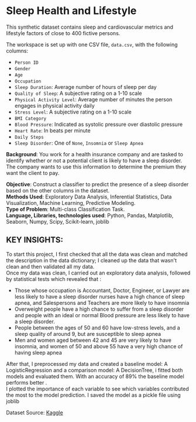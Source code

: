 # Sleep Health and Lifestyle

This synthetic dataset contains sleep and cardiovascular metrics and lifestyle factors of close to 400 fictive persons.

The workspace is set up with one CSV file, `data.csv`, with the following columns:

- `Person ID`
- `Gender`
- `Age`
- `Occupation`
- `Sleep Duration`: Average number of hours of sleep per day
- `Quality of Sleep`: A subjective rating on a 1-10 scale
- `Physical Activity Level`: Average number of minutes the person engages in physical activity daily
- `Stress Level`: A subjective rating on a 1-10 scale
- `BMI Category`
- `Blood Pressure`: Indicated as systolic pressure over diastolic pressure
- `Heart Rate`: In beats per minute
- `Daily Steps`
- `Sleep Disorder`: One of `None`, `Insomnia` or `Sleep Apnea`

**Background**: You work for a health insurance company and are tasked to identify whether or not a potential client is likely to have a sleep disorder. The company wants to use this information to determine the premium they want the client to pay.<br>

**Objective**: Construct a classifier to predict the presence of a sleep disorder based on the other columns in the dataset.<br>
**Methods Used**: Exploratory Data Analysis, Inferential Statistics, Data Visualization, Machine Learning, Predictive Modeling.<br>
**Type of Problem**: Multi-class Classification Task. <br>
**Language, Libraries, technologies used**: Python, Pandas, Matplotlib, Seaborn, Numpy, Scipy, Scikit-learn, joblib<br>
## KEY INSIGHTS: 
To start this project, I first checked that all the data was clean and matched the description in the data dictionary; I cleaned up the data that wasn't clean and then validated all my data.<br>
Once my data was clean, I carried out an exploratory data analysis, followed by statistical tests which revealed that : 
   - Those whose occupation is Accountant, Doctor, Engineer, or Lawyer are less likely to have a sleep disorder nurses have a high chance of sleep apnea, and Salespersons and Teachers are more likely to have insomnia
   - Overweight people have a high chance to suffer from a sleep disorder and people with an ideal or normal Blood pressure are less likely to have a sleep disorder.
   -  People between the ages of 50 and 60 have low-stress levels, and a sleep quality of around 9, but are susceptible to sleep apnea <br>
   - Men and women aged between 42 and 45 are very likely to have insomnia, and women of 50 and above 55 have a very high chance of having sleep apnea <br>

After that, I preprocessed my data and created a baseline model: A LogisticRegression and a comparison model: A DecisionTree, i fitted both models and evaluated them. With an accuracy of 89% the baseline model performs better .<br>
I plotted the importance of each variable to see which variables contributed the most to the model prediction. I saved the model as a pickle file using joblib




Dataset Source: [Kaggle](https://www.kaggle.com/datasets/uom190346a/sleep-health-and-lifestyle-dataset/)
